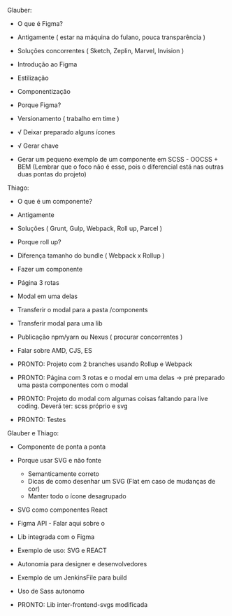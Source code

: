 Glauber:

- O que é Figma?
- Antigamente ( estar na máquina do fulano, pouca transparência )
- Soluções concorrentes ( Sketch, Zeplin, Marvel, Invision )
- Introdução ao Figma
- Estilização
- Componentização

- Porque Figma?
- Versionamento ( trabalho em time )

- √ Deixar preparado alguns ícones
- √ Gerar chave

- Gerar um pequeno exemplo de um componente em SCSS - OOCSS + BEM
    (Lembrar que o foco não é esse, pois o diferencial está nas outras duas pontas do projeto)

Thiago:

- O que é um componente?
- Antigamente
- Soluções ( Grunt, Gulp, Webpack, Roll up, Parcel )
- Porque roll up? 
- Diferença tamanho do bundle ( Webpack x Rollup )
- Fazer um componente
- Página 3 rotas 
- Modal em uma delas
- Transferir o modal para a pasta /components
- Transferir modal para uma lib
- Publicação npm/yarn ou Nexus ( procurar concorrentes )
- Falar sobre AMD, CJS, ES

- PRONTO: Projeto com 2 branches usando Rollup e Webpack
- PRONTO: Página com 3 rotas e o modal em uma delas -> pré preparado uma pasta componentes com o modal 
- PRONTO: Projeto do modal com algumas coisas faltando para live coding. Deverá ter: scss próprio e svg 
- PRONTO: Testes

Glauber e Thiago:

- Componente de ponta a ponta
- Porque usar SVG e não fonte
  - Semanticamente correto
  - Dicas de como desenhar um SVG (Flat em caso de mudanças de cor)
  - Manter todo o ícone desagrupado
- SVG como componentes React
- Figma API - Falar aqui sobre o 
- Lib integrada com o Figma
- Exemplo de uso: SVG e REACT
- Autonomia para designer e desenvolvedores
- Exemplo de um JenkinsFile para build
- Uso de Sass autonomo

- PRONTO: Lib inter-frontend-svgs modificada